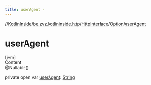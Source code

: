 ```yaml
---
title: userAgent -
---
```

//[KotlinInside](../../../index.md)/[be.zvz.kotlininside.http](../../index.md)/[HttpInterface](../index.md)/[Option](index.md)/[userAgent](user-agent.md)



# userAgent  
[jvm]  
Content  
@Nullable()  
  
private open var [userAgent](user-agent.md): [String](https://docs.oracle.com/javase/7/docs/api/java/lang/String.html)  



